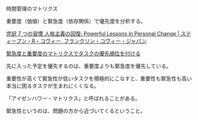 時間管理のマトリクス

重要度（価値）と緊急度（依存関係）で優先度を分析する。

[完訳 7 つの習慣 人格主義の回復: Powerful Lessons in Personal Change | スティーブン・R・コヴィー, フランクリン・コヴィー・ジャパン](https://www.amazon.co.jp/dp/B00KFB5DJC)

[緊急度と重要度のマトリクスでタスクの優先順位を付ける](https://www.jooto.com/contents/priority-matrix/)

先に入った予定を優先するのは、重要度よりも緊急度を優先している。

重要性が高くて緊急性が低いタスクを積極的にこなすと、重要性も緊急性も高い本当に困るタスクが生まれにくくなる。

「アイゼンハワー・マトリクス」と呼ばれることがある。

緊急性というのは、問題の方から近づいてくるということ。
